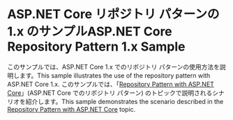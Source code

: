 # <a name="aspnet-core-repository-pattern-1x-sample"></a><span data-ttu-id="54222-101">ASP.NET Core リポジトリ パターンの 1.x のサンプル</span><span class="sxs-lookup"><span data-stu-id="54222-101">ASP.NET Core Repository Pattern 1.x Sample</span></span>

<span data-ttu-id="54222-102">このサンプルでは、ASP.NET Core 1.x でのリポジトリ パターンの使用方法を説明します。</span><span class="sxs-lookup"><span data-stu-id="54222-102">This sample illustrates the use of the repository pattern with ASP.NET Core 1.x.</span></span> <span data-ttu-id="54222-103">このサンプルでは、「[Repository Pattern with ASP.NET Core](https://docs.microsoft.com/aspnet/core/fundamentals/repository-pattern)」(ASP.NET Core でのリポジトリ パターン) のトピックで説明されるシナリオを紹介します。</span><span class="sxs-lookup"><span data-stu-id="54222-103">This sample demonstrates the scenario described in the [Repository Pattern with ASP.NET Core](https://docs.microsoft.com/aspnet/core/fundamentals/repository-pattern) topic.</span></span>
